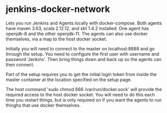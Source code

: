 # jenkins-docker-network

Lets you run Jenkins and Agents locally with docker-compose.
Both agents have maven 3.63, scala 2.12.12, and sbt 1.4.2 installed.
One agent has openjdk-8 and the other openjdk-11.
The agents can also use docker themselves, via a map to the host docker socket.

Initially you will need to connect to the master on localhost:8888 and go through the setup. You need to configure the first user with username and password 'Jenkins'. Then bring things down and back up so the agents can then connect.

Part of the setup requires you to get the initial login token from inside the master container at the location specified on the setup page.

The host command 'sudo chmod 666 /var/run/docker.sock' will provide the required access to the host docker socket. You will need to do this each time you restart things, but is only required on if you want the agents to run thinghs that use docker themselves.
